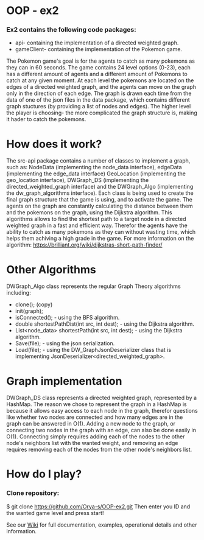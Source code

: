 # OOP - ex2
### Ex2 contains the following code packages:
- api- containing the implementation of a directed weighted graph.
- gameClient- containing the implementation of the Pokemon game.

The Pokemon game's goal is for the agents to catch as many pokemons as they can in 60 seconds. 
The game contains 24 level options (0-23), each has a different amount of agents and a different amount of Pokemons to catch at any given moment.
At each level the pokemons are located on the edges of a directed weighted graph, and the agents can move on the graph only in the direction of each edge.
The graph is drawn each time from the data of one of the json files in the data package, which contains different graph stuctures (by providing a list of nodes and edges).
The higher level the player is choosing- the more complicated the graph structure is, making it hader to catch the pokemons.

# How does it work?
The src-api package contains a number of classes to implement a graph, such as: NodeData (implementing the node_data interface), edgeData (implementing the edge_data interface)
GeoLocation (implementing the geo_location interface), DWGraph_DS (implementing the directed_weighted_graph interface) and the DWGraph_Algo (implementing the dw_graph_algorithms
interface). Each class is being used to create the final graph structure that the game is using, and to activate the game. 
The agents on the graph are constantly calculating the distance between them and the pokemons on the graph, using the Dijkstra algorithm. This algorithms allows to find the
shortest path to a target node in a directed weighted graph in a fast and efficient way. Therefor the agents have the ability to catch as many pokemons as they can without
wasting time, which helps them achiving a high grade in the game.
For more information on the algorithm: https://brilliant.org/wiki/dijkstras-short-path-finder/

# Other Algorithms
DWGraph_Algo class represents the regular Graph Theory algorithms including:
- clone(); (copy)
- init(graph);
- isConnected(); - using the BFS algorithm.
- double shortestPathDist(int src, int dest); - using the Dijkstra algorithm.
- List<node_data> shortestPath(int src, int dest); - using the Dijkstra algorithm.
- Save(file); - using the json serialization.
- Load(file); - using the DW_GraphJsonDeserializer class that is implementing JsonDeserializer<directed_weighted_graph>.

# Graph implementation
DWGraph_DS class represents a directed weighted graph, represented by a HashMap.
The reason we chose to represent the graph in a HashMap is because it allows easy access to each node in the graph, therefor questions like whether two nodes are connected 
and how many edges are in the graph can be answered in O(1). Adding a new node to the graph, or connecting two nodes in the graph with an edge, can also be done easily in O(1). 
Connecting simply requires adding each of the nodes to the other node's neighbors list with the wanted weight, and removing an edge requires removing each of the nodes from 
the other node's neighbors list. 

# How do I play?
### Clone repository:
$ git clone https://github.com/Orya-s/OOP-ex2.git
Then enter you ID and the wanted game level and press start!


See our [Wiki] for full documentation, examples, operational details and other information.



[Wiki]: https://github.com/Orya-s/OOP-ex2/wiki 


